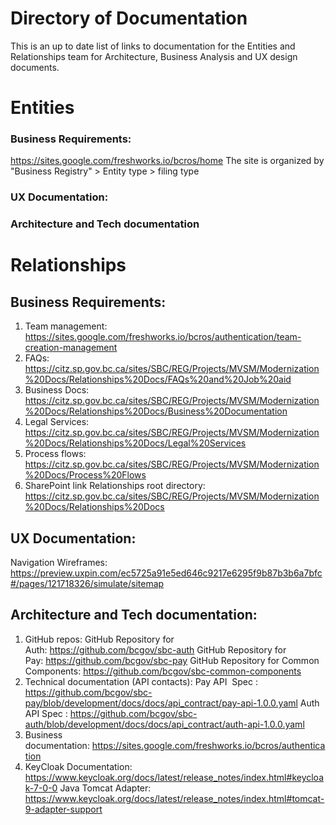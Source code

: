 # Directory of Documentation
This is an up to date list of links to documentation for the Entities and Relationships team for Architecture, Business Analysis and UX design documents. 


# Entities 

### Business Requirements:
https://sites.google.com/freshworks.io/bcros/home
The site is organized by "Business Registry" > Entity type > filing type

### UX Documentation:


### Architecture and Tech documentation







# Relationships

## Business Requirements:
1. Team management: https://sites.google.com/freshworks.io/bcros/authentication/team-creation-management
2. FAQs: https://citz.sp.gov.bc.ca/sites/SBC/REG/Projects/MVSM/Modernization%20Docs/Relationships%20Docs/FAQs%20and%20Job%20aid
3. Business Docs: https://citz.sp.gov.bc.ca/sites/SBC/REG/Projects/MVSM/Modernization%20Docs/Relationships%20Docs/Business%20Documentation
4. Legal Services: https://citz.sp.gov.bc.ca/sites/SBC/REG/Projects/MVSM/Modernization%20Docs/Relationships%20Docs/Legal%20Services
5. Process flows: https://citz.sp.gov.bc.ca/sites/SBC/REG/Projects/MVSM/Modernization%20Docs/Process%20Flows
6. SharePoint link Relationships root directory:
https://citz.sp.gov.bc.ca/sites/SBC/REG/Projects/MVSM/Modernization%20Docs/Relationships%20Docs

## UX Documentation:
Navigation Wireframes:  https://preview.uxpin.com/ec5725a91e5ed646c9217e6295f9b87b3b6a7bfc#/pages/121718326/simulate/sitemap

## Architecture and Tech documentation:

1. GitHub repos:
	GitHub Repository for Auth: https://github.com/bcgov/sbc-auth
	GitHub Repository for Pay: https://github.com/bcgov/sbc-pay
	GitHub Repository for Common Components: https://github.com/bcgov/sbc-common-components
2. Technical documentation (API contacts):
	Pay API  Spec : https://github.com/bcgov/sbc-pay/blob/development/docs/docs/api_contract/pay-api-1.0.0.yaml
	Auth API Spec : https://github.com/bcgov/sbc-auth/blob/development/docs/docs/api_contract/auth-api-1.0.0.yaml
3. Business documentation: https://sites.google.com/freshworks.io/bcros/authentication
4. KeyCloak Documentation: https://www.keycloak.org/docs/latest/release_notes/index.html#keycloak-7-0-0
	Java Tomcat Adapter: https://www.keycloak.org/docs/latest/release_notes/index.html#tomcat-9-adapter-support




